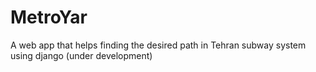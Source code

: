 # MetroYar
A web app that helps finding the desired path in Tehran subway system using django
(under development)
